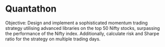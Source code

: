# Quantathon
Objective: Design and implement a sophisticated momentum trading strategy utilising advanced libraries on the top 50 Nifty stocks, surpassing the performance of the Nifty index. Additionally, calculate risk and Sharpe ratio for the strategy on multiple trading days.

